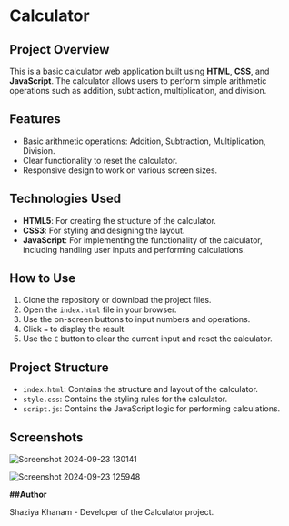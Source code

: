 # Calculator

## Project Overview

This is a basic calculator web application built using **HTML**, **CSS**, and **JavaScript**. The calculator allows users to perform simple arithmetic operations such as addition, subtraction, multiplication, and division.

## Features

- Basic arithmetic operations: Addition, Subtraction, Multiplication, Division.
- Clear functionality to reset the calculator.
- Responsive design to work on various screen sizes.

## Technologies Used

- **HTML5**: For creating the structure of the calculator.
- **CSS3**: For styling and designing the layout.
- **JavaScript**: For implementing the functionality of the calculator, including handling user inputs and performing calculations.

## How to Use

1. Clone the repository or download the project files.
2. Open the `index.html` file in your browser.
3. Use the on-screen buttons to input numbers and operations.
4. Click `=` to display the result.
5. Use the `C` button to clear the current input and reset the calculator.

## Project Structure

- `index.html`: Contains the structure and layout of the calculator.
- `style.css`: Contains the styling rules for the calculator.
- `script.js`: Contains the JavaScript logic for performing calculations.

## Screenshots

![Screenshot 2024-09-23 130141](https://github.com/user-attachments/assets/a2ba1155-1b6d-4ea1-b9a0-15b4904af9dd)

![Screenshot 2024-09-23 125948](https://github.com/user-attachments/assets/6fdf6896-973c-4413-badc-fd08ea73c4ad)


**##Author**

 Shaziya Khanam - Developer of the Calculator project.
